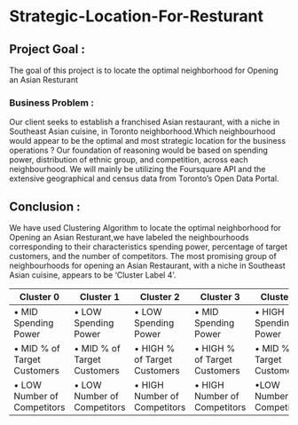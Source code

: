 # Strategic-Location-For-Resturant

## Project Goal : 
The goal of this project is to locate the optimal neighborhood for Opening an Asian Resturant

### Business Problem :
Our client seeks to establish a franchised Asian restaurant, with a niche in Southeast Asian cuisine, in Toronto neighborhood.Which neighbourhood would appear to be the optimal and most strategic location for the business operations ? Our foundation of reasoning would be based on spending power, distribution of ethnic group, and competition, across each neighbourhood. We will mainly be utilizing the Foursquare API and the extensive geographical and census data from Toronto’s Open Data Portal.

## Conclusion :
We have used Clustering Algorithm to locate the optimal neighborhood for Opening an Asian Resturant,we have labeled the neighbourhoods corresponding to their characteristics spending power, percentage of target customers, and the number of competitors. The most promising group of neighbourhoods for opening an Asian Restaurant, with a niche in Southeast Asian cuisine, appears to be ‘Cluster Label 4’.


| Cluster 0                   | Cluster 1                   | Cluster 2                    | Cluster 3                    | Cluster 4                   |
|-----------------------------|-----------------------------|------------------------------|------------------------------|-----------------------------|
| • MID Spending Power        | • LOW Spending Power        | • LOW Spending Power         | • MID Spending Power         | • HIGH Spending Power       |
| • MID % of Target Customers | • MID % of Target Customers | • HIGH % of Target Customers | • HIGH % of Target Customers | • MID % of Target Customers |
| • LOW Number of Competitors | • LOW Number of Competitors | • HIGH Number of Competitors | • HIGH Number of Competitors | •LOW Number of Competitors  |

